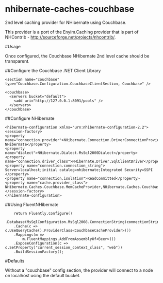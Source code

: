 nhibernate-caches-couchbase
===========================

2nd level caching provider for NHibernate using Couchbase.  

This provider is a port of the Enyim.Caching provider that is part of NHContrib - http://sourceforge.net/projects/nhcontrib/.  

#Usage

Once configured, the Couchbase NHibernate 2nd level cache should be transparent.

##Configure the Couchbase .NET Client Library

    <section name="couchbase" type="Couchbase.Configuration.CouchbaseClientSection, Couchbase" />

    <couchbase>
      <servers bucket="default">
        <add uri="http://127.0.0.1:8091/pools" />
      </servers>    
    </couchbase> 

##Configure NHibernate

<section name="hibernate-configuration" type="NHibernate.Cfg.ConfigurationSectionHandler, NHibernate" />

    <hibernate-configuration xmlns="urn:nhibernate-configuration-2.2">
    <session-factory>
    <property name="connection.provider">NHibernate.Connection.DriverConnectionProvider, NHibernate</property>
    <property name="dialect">NHibernate.Dialect.MsSql2000Dialect</property>
    <property name="connection.driver_class">NHibernate.Driver.SqlClientDriver</property>
    <property name="connection.connection_string">
    Server=localhost;initial catalog=nhibernate;Integrated Security=SSPI
    </property>
    <property name="connection.isolation">ReadCommitted</property>
    <property name="cache.provider_class"> NHibernate.Caches.Couchbase.MemCacheProvider,NHibernate.Caches.Couchbase</property>
    </session-factory>
    </hibernate-configuration> 

##Using FluentNHibernate

        return Fluently.Configure()
        .Database(MsSqlConfiguration.MsSql2008.ConnectionString(connectionString))
        .Cache(c => c.UseQueryCache().ProviderClass<CouchbaseCacheProvider>())
        .Mappings(m =>
            m.FluentMappings.AddFromAssemblyOf<Beer>())
        .ExposeConfiguration(c => c.SetProperty("current_session_context_class", "web"))
        .BuildSessionFactory();

#Defaults

Without a "couchbase" config section, the provider will connect to a node on localhost using the default bucket.